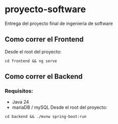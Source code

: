 # proyecto-software

Entrega del proyecto final de ingenieria de software

## Como correr el Frontend

Desde el root del proyecto:

`cd frontend && ng serve`

## Como correr el Backend

### Requisitos:

- Java 24
- mariaDB / mySQL
  Desde el root del proyecto:

`cd backend && ./mvnw spring-boot:run`
